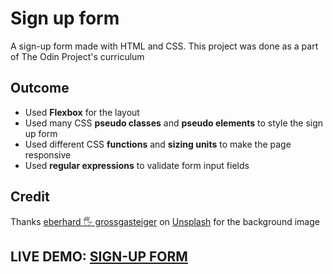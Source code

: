 <h1>Sign up form</h1>
<p>A sign-up form made with HTML and CSS. This project was done as a part of The Odin Project's curriculum</p>

<h2>Outcome</h2>
<ul>
    <li>Used <strong>Flexbox</strong> for the layout</li>
    <li>Used many CSS <strong>pseudo classes</strong> and <strong>pseudo elements</strong> to style the sign up form</li>
    <li>Used different CSS <strong>functions</strong> and <strong>sizing units</strong> to make the page responsive</li>
    <li>Used <strong>regular expressions</strong> to validate form input fields</li>
</ul>

<h2>Credit</h2>
<p>Thanks <a href="https://unsplash.com/@eberhardgross" >eberhard 🖐 grossgasteiger</a> on <a href="https://unsplash.com" >Unsplash</a> for the background image</p>

<h2>LIVE DEMO: <a href="https://projecthenri.github.io/signup-form/">SIGN-UP FORM</a>